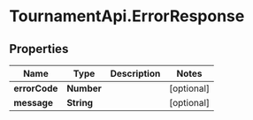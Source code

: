 # TournamentApi.ErrorResponse

## Properties

Name | Type | Description | Notes
------------ | ------------- | ------------- | -------------
**errorCode** | **Number** |  | [optional] 
**message** | **String** |  | [optional] 


